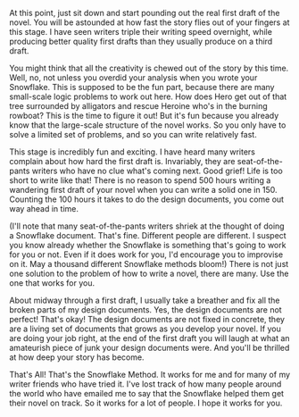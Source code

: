 
At this point, just sit down and start pounding out the real first draft of
the novel. You will be astounded at how fast the story flies out of your
fingers at this stage. I have seen writers triple their writing speed
overnight, while producing better quality first drafts than they usually
produce on a third draft.

You might think that all the creativity is chewed out of the story by this
time. Well, no, not unless you overdid your analysis when you wrote your
Snowflake. This is supposed to be the fun part, because there are many
small-scale logic problems to work out here. How does Hero get out of that
tree surrounded by alligators and rescue Heroine who's in the burning rowboat?
This is the time to figure it out! But it's fun because you already know that
the large-scale structure of the novel works. So you only have to solve a
limited set of problems, and so you can write relatively fast.

This stage is incredibly fun and exciting. I have heard many writers complain
about how hard the first draft is. Invariably, they are seat-of-the-pants
writers who have no clue what's coming next. Good grief! Life is too short to
write like that! There is no reason to spend 500 hours writing a wandering
first draft of your novel when you can write a solid one in 150. Counting the
100 hours it takes to do the design documents, you come out way ahead in time.

(I'll note that many seat-of-the-pants writers shriek at the thought of doing
a Snowflake document. That's fine. Different people are different. I suspect
you know already whether the Snowflake is something that's going to work for
you or not. Even if it does work for you, I'd encourage you to improvise on
it. May a thousand different Snowflake methods bloom!) There is not just one
solution to the problem of how to write a novel, there are many. Use the one
that works for you.

About midway through a first draft, I usually take a breather and fix all the
broken parts of my design documents. Yes, the design documents are not
perfect! That's okay! The design documents are not fixed in concrete, they are
a living set of documents that grows as you develop your novel. If you are
doing your job right, at the end of the first draft you will laugh at what an
amateurish piece of junk your design documents were. And you'll be thrilled at
how deep your story has become.

That's All! That's the Snowflake Method. It works for me and for many of my
writer friends who have tried it. I've lost track of how many people around
the world who have emailed me to say that the Snowflake helped them get their
novel on track. So it works for a lot of people. I hope it works for you.


